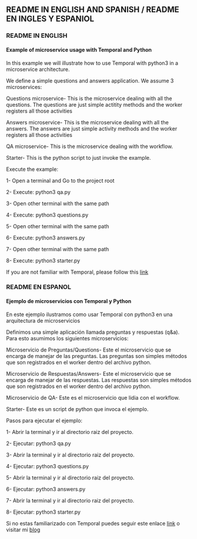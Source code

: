 ## README IN ENGLISH AND SPANISH / README EN INGLES Y ESPANIOL

### README IN ENGLISH
#### Example of microservice usage with Temporal and Python
In this example we will illustrate how to use Temporal with python3 in a microservice architecture. 

We define a simple questions and answers application. We assume 3 microservices:

Questions microservice- This is the microservice dealing with all the questions. The questions are just simple actitity methods and the worker registers all those activities

Answers microservice- This is the microservice dealing with all the answers. The answers are just simple activity methods and the worker registers all those activities

QA microservice- This is the microservice dealing with the workflow.

Starter- This is the python script to just invoke the example.

Execute the example:

1- Open a terminal and Go to the project root

2- Execute: python3 qa.py

3- Open other terminal with the same path

4- Execute: python3 questions.py

5- Open other terminal with the same path

6- Execute: python3 answers.py

7- Open other terminal with the same path

8- Execute: python3 starter.py

If you are not familiar with Temporal, please follow this [link](https://temporal.io/)

### README EN ESPANOL
#### Ejemplo de microservicios con Temporal y Python
En este ejemplo ilustramos como usar Temporal con python3 en una arquitectura de microservicios

Definimos una simple aplicación llamada preguntas y respuestas (q&a). Para esto asumimos los siguientes microservicios:

Microservicio de Preguntas/Questions- Este el microservicio que se encarga de manejar de las preguntas. Las preguntas son simples métodos que son registrados en el worker dentro del archivo python.

Microservicio de Respuestas/Answers-  Este el microservicio que se encarga de manejar de las respuestas. Las respuestas son simples métodos que son registrados en el worker dentro del archivo python.

Microservicio de QA- Este es el microservicio que lidia con el workflow.

Starter- Este es un script de python que invoca el ejemplo.

Pasos para ejecutar el ejemplo:

1- Abrir la terminal y ir al directorio raiz del proyecto. 

2- Ejecutar: python3 qa.py

3- Abrir la terminal y ir al directorio raiz del proyecto. 

4- Ejecutar: python3 questions.py

5- Abrir la terminal y ir al directorio raiz del proyecto. 

6- Ejecutar: python3 answers.py

7- Abrir la terminal y ir al directorio raiz del proyecto. 

8- Ejecutar: python3 starter.py

Si no estas familiarizado con Temporal puedes seguir este enlace [link](https://temporal.io/) o visitar mi [blog](https://sistecma.github.io/)

